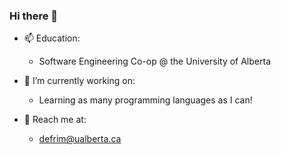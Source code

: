 ### Hi there 👋

- 📫 Education:
  -  Software Engineering Co-op @ the University of Alberta

- 🔭 I’m currently working on:
  -  Learning as many programming languages as I can!

- 💬 Reach me at:
  -  defrim@ualberta.ca
